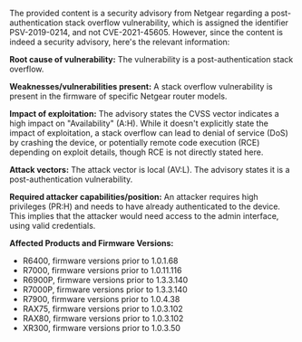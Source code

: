 The provided content is a security advisory from Netgear regarding a post-authentication stack overflow vulnerability, which is assigned the identifier PSV-2019-0214, and not CVE-2021-45605. However, since the content is indeed a security advisory, here's the relevant information:

**Root cause of vulnerability:**
The vulnerability is a post-authentication stack overflow.

**Weaknesses/vulnerabilities present:**
A stack overflow vulnerability is present in the firmware of specific Netgear router models.

**Impact of exploitation:**
The advisory states the CVSS vector indicates a high impact on "Availability" (A:H). While it doesn't explicitly state the impact of exploitation, a stack overflow can lead to denial of service (DoS) by crashing the device, or potentially remote code execution (RCE) depending on exploit details, though RCE is not directly stated here.

**Attack vectors:**
The attack vector is local (AV:L). The advisory states it is a post-authentication vulnerability.

**Required attacker capabilities/position:**
An attacker requires high privileges (PR:H) and needs to have already authenticated to the device. This implies that the attacker would need access to the admin interface, using valid credentials.

**Affected Products and Firmware Versions:**
*   R6400, firmware versions prior to 1.0.1.68
*   R7000, firmware versions prior to 1.0.11.116
*   R6900P, firmware versions prior to 1.3.3.140
*   R7000P, firmware versions prior to 1.3.3.140
*   R7900, firmware versions prior to 1.0.4.38
*   RAX75, firmware versions prior to 1.0.3.102
*   RAX80, firmware versions prior to 1.0.3.102
*   XR300, firmware versions prior to 1.0.3.50